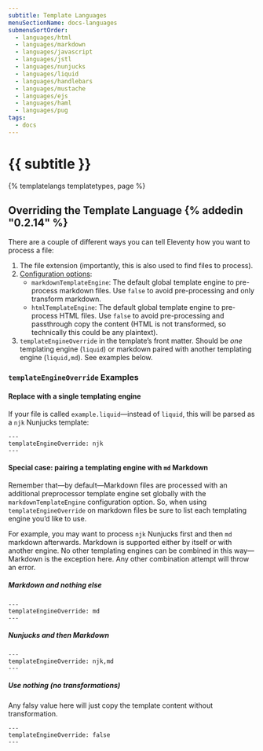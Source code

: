 ```yaml
---
subtitle: Template Languages
menuSectionName: docs-languages
submenuSortOrder:
  - languages/html
  - languages/markdown
  - languages/javascript
  - languages/jstl
  - languages/nunjucks
  - languages/liquid
  - languages/handlebars
  - languages/mustache
  - languages/ejs
  - languages/haml
  - languages/pug
tags:
  - docs
---
```

# {{ subtitle }}

{% templatelangs templatetypes, page %}

## Overriding the Template Language {% addedin "0.2.14" %}

There are a couple of different ways you can tell Eleventy how you want to process a file:

1. The file extension (importantly, this is also used to find files to process).
2. [Configuration options](/docs/config/):
    * `markdownTemplateEngine`: The default global template engine to pre-process markdown files. Use `false` to avoid pre-processing and only transform markdown.
    * `htmlTemplateEngine`: The default global template engine to pre-process HTML files. Use `false` to avoid pre-processing and passthrough copy the content (HTML is not transformed, so technically this could be any plaintext).
3. `templateEngineOverride` in the template’s front matter. Should be _one_ templating engine (`liquid`) or markdown paired with another templating engine (`liquid,md`). See examples below.

### `templateEngineOverride` Examples

#### Replace with a single templating engine

If your file is called `example.liquid`—instead of `liquid`, this will be parsed as a `njk` Nunjucks template:

```
---
templateEngineOverride: njk
---
```

#### Special case: pairing a templating engine with `md` Markdown

Remember that—by default—Markdown files are processed with an additional preprocessor template engine set globally with the `markdownTemplateEngine` configuration option. So, when using `templateEngineOverride` on markdown files be sure to list each templating engine you’d like to use.

For example, you may want to process `njk` Nunjucks first and then `md` markdown afterwards. Markdown is supported either by itself or with another engine. No other templating engines can be combined in this way—Markdown is the exception here. Any other combination attempt will throw an error.

##### Markdown and nothing else

```
---
templateEngineOverride: md
---
```

##### Nunjucks and then Markdown

```
---
templateEngineOverride: njk,md
---
```

##### Use nothing (no transformations)

Any falsy value here will just copy the template content without transformation.

```
---
templateEngineOverride: false
---
```
